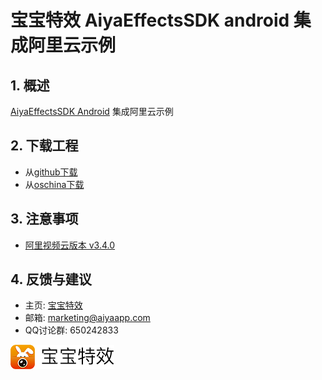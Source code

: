 
# 宝宝特效 AiyaEffectsSDK android 集成阿里云示例

## 1. 概述
[AiyaEffectsSDK Android](https://github.com/aiyaapp/AiyaEffectsAndroid) 集成阿里云示例

## 2. 下载工程
* 从[github下载](https://github.com/aiyaapp/AiyaEffectsWithAliyunAndroid)
* 从[oschina下载](http://git.oschina.net/wangyng/AiyaEffectsWithAliyunAndroid)

## 3. 注意事项
* [阿里视频云版本 v3.4.0](https://help.aliyun.com/document_detail/45270.html?spm=a2c4g.11174283.6.842.4d33454eAXGdhY)

## 4. 反馈与建议
- 主页: [宝宝特效](http://www.lansear.cn/product/bbtx)
- 邮箱: <marketing@aiyaapp.com>
- QQ讨论群: 650242833

<a href="http://www.lansear.cn/product/bbtx"><img src="doc/logo.png" border="0" alt="宝宝特效" /></a>
